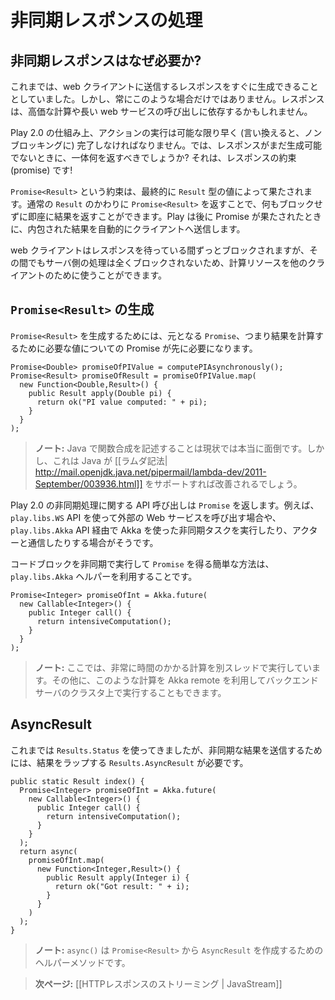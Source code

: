 <!-- translated -->
<!--
# Handling asynchronous results
-->
# 非同期レスポンスの処理

<!--
## Why asynchronous results?
-->
## 非同期レスポンスはなぜ必要か?

<!--
Until now, we were able to compute the result to send to the web client directly. This is not always the case: the result may depend of an expensive computation or on a long web service call.
-->
これまでは、web クライアントに送信するレスポンスをすぐに生成できることとしていました。しかし、常にこのような場合だけではありません。レスポンスは、高価な計算や長い web サービスの呼び出しに依存するかもしれません。

<!--
Because of the way Play 2.0 works, action code must be as fast as possible (i.e. non blocking). So what should we return as result if we are not yet able to compute it? The response should be a promise of a result!
-->
Play 2.0 の仕組み上、アクションの実行は可能な限り早く (言い換えると、ノンブロッキングに)  完了しなければなりません。では、レスポンスがまだ生成可能でないときに、一体何を返すべきでしょうか? それは、レスポンスの約束 (promise) です!

<!--
A `Promise<Result>` will eventually be redeemed with a value of type `Result`. By giving a `Promise<Result>` instead of a normal `Result`, we are able to compute the result quickly without blocking anything. Play will then serve this result as soon as the promise is redeemed. 
-->
`Promise<Result>` という約束は、最終的に `Result` 型の値によって果たされます。通常の `Result` のかわりに `Promise<Result>` を返すことで、何もブロックせずに即座に結果を返すことができます。Play は後に Promise が果たされたときに、内包された結果を自動的にクライアントへ送信します。

<!--
The web client will be blocked while waiting for the response but nothing will be blocked on the server, and server resources can be used to serve other clients.
-->
web クライアントはレスポンスを待っている間ずっとブロックされますが、その間でもサーバ側の処理は全くブロックされないため、計算リソースを他のクライアントのために使うことができます。

<!--
## How to create a `Promise<Result>`
-->
## `Promise<Result>` の生成

<!--
To create a `Promise<Result>` we need another promise first: the promise that will give us the actual value we need to compute the result:  
-->
`Promise<Result>` を生成するためには、元となる `Promise`、つまり結果を計算するために必要な値についての Promise が先に必要になります。

```
Promise<Double> promiseOfPIValue = computePIAsynchronously();
Promise<Result> promiseOfResult = promiseOfPIValue.map(
  new Function<Double,Result>() {
    public Result apply(Double pi) {
      return ok("PI value computed: " + pi);
    } 
  }
);
```

<!--
> **Note:** Writing functional composition in Java is really verbose for at the moment, but it should be better when Java supports [[lambda notation| http://mail.openjdk.java.net/pipermail/lambda-dev/2011-September/003936.html]].
-->
> **ノート:** Java で関数合成を記述することは現状では本当に面倒です。しかし、これは Java が [[ラムダ記法| http://mail.openjdk.java.net/pipermail/lambda-dev/2011-September/003936.html]] をサポートすれば改善されるでしょう。

<!--
Play 2.0 asynchronous API methods give you a `Promise`. This is the case when you are calling an external web service using the `play.libs.WS` API, or if you are using Akka to schedule asynchronous tasks or to communicate with Actors using `play.libs.Akka`.
-->
Play 2.0 の非同期処理に関する API 呼び出しは `Promise` を返します。例えば、`play.libs.WS` API を使って外部の Web サービスを呼び出す場合や、`play.libs.Akka` API 経由で Akka を使った非同期タスクを実行したり、アクターと通信したりする場合がそうです。

<!--
A simple way to execute a block of code asynchronously and to get a `Promise` is to use the `play.libs.Akka` helpers:
-->
コードブロックを非同期で実行して `Promise` を得る簡単な方法は、`play.libs.Akka` ヘルパーを利用することです。

```
Promise<Integer> promiseOfInt = Akka.future(
  new Callable<Integer>() {
    public Integer call() {
      return intensiveComputation();
    }
  }
);
```

<!--
> **Note:** Here, the intensive computation will just be run on another thread. It is also possible to run it remotely on a cluster of backend servers using Akka remote.
-->
> **ノート:** ここでは、非常に時間のかかる計算を別スレッドで実行しています。その他に、このような計算を Akka remote を利用してバックエンドサーバのクラスタ上で実行することもできます。

<!--
## AsyncResult
-->
## AsyncResult

<!--
While we were using `Results.Status` until now, to send an asynchronous result we need an `Results.AsyncResult` that wraps the actual result:
-->
これまでは `Results.Status` を使ってきましたが、非同期な結果を送信するためには、結果をラップする `Results.AsyncResult` が必要です。

```
public static Result index() {
  Promise<Integer> promiseOfInt = Akka.future(
    new Callable<Integer>() {
      public Integer call() {
        return intensiveComputation();
      }
    }
  );
  return async(
    promiseOfInt.map(
      new Function<Integer,Result>() {
        public Result apply(Integer i) {
          return ok("Got result: " + i);
        } 
      }
    )
  );
}
```

<!--
> **Note:** `async()` is an helper method building an `AsyncResult` from a `Promise<Result>`.
-->
> **ノート:** `async()` は `Promise<Result>` から `AsyncResult` を作成するためのヘルパーメソッドです。

<!--
> **Next:** [[Streaming HTTP responses | JavaStream]]
-->
> **次ページ:** [[HTTPレスポンスのストリーミング | JavaStream]]